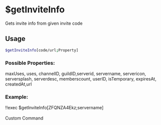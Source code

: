 # $getInviteInfo

Gets invite info from given invite code

## Usage

```bash
$getInviteInfo[code/url;Property]
```

### Possible Properties:
maxUses, uses, channelID, guildID,serverid, servername, servericon, serversplash, serverdesc, memberscount, userID, isTemporary, expiresAt, createdAt,url

### Example:
<discord-messages>
          <discord-message :bot="false" role-color="#ffcc9a" author="Member">
        !!exec $getInviteInfo[ZFQNZA4Ekz;servername]<br><br>
          </discord-message>
          <discord-message :bot="true" role-color="#0099ff" author="Custom Command" avatar="https://media.discordapp.net/avatars/725721249652670555/781224f90c3b841ba5b40678e032f74a.webp">
        Custom Command
        </discord-message>
</discord-messages>